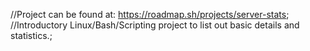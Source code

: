 //Project can be found at:   https://roadmap.sh/projects/server-stats;
//Introductory Linux/Bash/Scripting project to list out basic details and statistics.;
